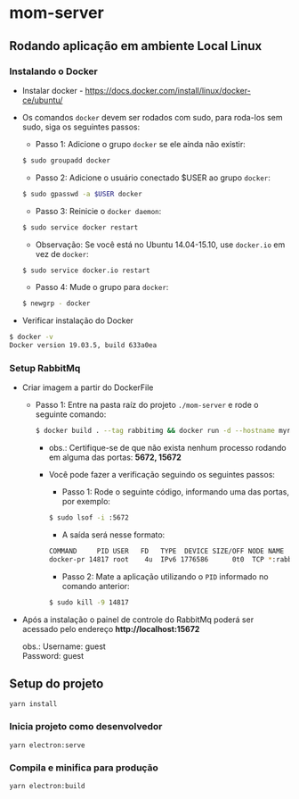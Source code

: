 # mom-server


## Rodando aplicação em ambiente Local Linux ##

### Instalando o Docker ###

- Instalar docker - https://docs.docker.com/install/linux/docker-ce/ubuntu/

- Os comandos `docker` devem ser rodados com sudo, para roda-los sem sudo, siga os seguintes passos:

    - Passo 1: Adicione o grupo `docker` se ele ainda não existir:

    
    ```bash
    $ sudo groupadd docker
    ```
  
    - Passo 2: Adicione o usuário conectado $USER ao grupo `docker`:
     
    ```bash
    $ sudo gpasswd -a $USER docker
    ```
  
    - Passo 3: Reinicie o `docker daemon`:
    
     ```bash
    $ sudo service docker restart 
    ```
  
    - Observação: Se você está no Ubuntu 14.04-15.10, use `docker.io` em vez de `docker`:
    
    ```bash
    $ sudo service docker.io restart
    ``` 

    - Passo 4: Mude o grupo para  `docker`:
    
     ```bash
    $ newgrp - docker
    ```
    
- Verificar instalação do Docker

```bash
$ docker -v
Docker version 19.03.5, build 633a0ea
```


### Setup RabbitMq ###
- Criar imagem a partir do DockerFile

  - Passo 1: Entre na pasta raíz do projeto `./mom-server` e rode o seguinte comando:
  
    ```bash
    $ docker build . --tag rabbitimg && docker run -d --hostname myrabbit --name rabbit -p 5672:5672 -p 15672:15672 rabbitimg
    ```
 
    - obs.: Certifique-se de que não exista nenhum processo rodando em alguma das portas: **5672, 15672**

    - Você pode fazer a verificação seguindo os seguintes passos:

        - Passo 1: Rode o seguinte código, informando uma das portas, por exemplo:

        ```bash
        $ sudo lsof -i :5672
        ```

        - A saída será nesse formato:

        ```bash
        COMMAND     PID USER   FD   TYPE  DEVICE SIZE/OFF NODE NAME
        docker-pr 14817 root    4u  IPv6 1776586      0t0  TCP *:rabbitmq (LISTEN)
        ```

        - Passo 2: Mate a aplicação utilizando o `PID` informado no comando anterior:

        ```bash
        $ sudo kill -9 14817
        ```
  
- Após a instalação o painel de controle do RabbitMq poderá ser acessado pelo endereço **http://localhost:15672**

  obs.: Username: guest  
        Password: guest

## Setup do projeto
```
yarn install
```

### Inicia projeto como desenvolvedor
```
yarn electron:serve
```

### Compila e minifica para produção
```
yarn electron:build
```

